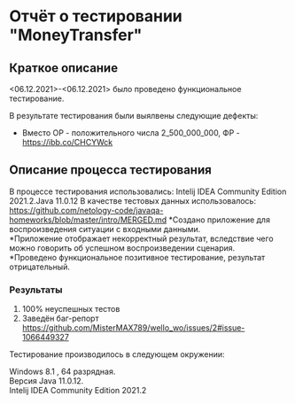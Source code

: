 # Отчёт о тестировании "MoneyTransfer"

## Краткое описание
<06.12.2021>-<06.12.2021> было проведено функциональное тестирование. 

В результате тестирования были выялвены следующие дефекты:  
* Вместо ОР - положительного числа 2_500_000_000,  ФР - https://ibb.co/CHCYWck  

## Описание процесса тестирования
В процессе тестирования использовались: Intelij IDEA Community Edition 2021.2.Java 11.0.12
В качестве тестовых данных использовалось: https://github.com/netology-code/javaqa-homeworks/blob/master/intro/MERGED.md
*Создано приложение для воспроизведения ситуации с входными данными.  
*Приложение отображает некорректный результат, вследствие чего можно говорить об успешном воспроизведении сценария.  
*Проведено функциональное позитивное тестирование, результат отрицательный.

### Результаты

1. 100% неуспешных тестов
2. Заведён баг-репорт https://github.com/MisterMAX789/wello_wo/issues/2#issue-1066449327

Тестирование производилось в следующем окружении:

Windows 8.1 , 64 разрядная. \
Версия Java 11.0.12. \
Intelij IDEA Community Edition 2021.2
